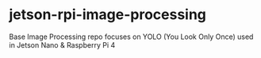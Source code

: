 # jetson-rpi-image-processing
Base Image Processing repo focuses on YOLO (You Look Only Once) used in Jetson Nano &amp; Raspberry Pi 4
